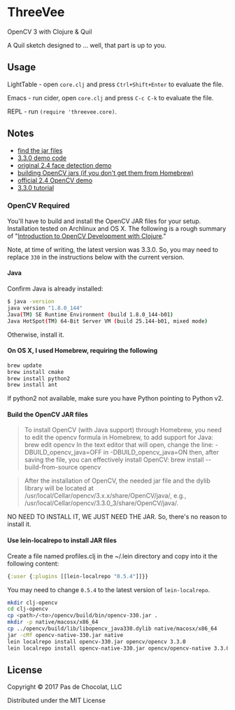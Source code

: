 # ThreeVee
OpenCV 3 with Clojure &amp; Quil

A Quil sketch designed to ... well, that part is up to you.

## Usage

LightTable - open `core.clj` and press `Ctrl+Shift+Enter` to evaluate the file.

Emacs - run cider, open `core.clj` and press `C-c C-k` to evaluate the file.

REPL - run `(require 'threevee.core)`.

## Notes

* [find the jar files](http://opencv-java-tutorials.readthedocs.io/en/latest/01-installing-opencv-for-java.html)
* [3.3.0 demo code](http://www.rmnd.net/install-and-use-opencv-3-0-on-mac-os-x-with-eclipse-java/)
* [original 2.4 face detection demo](https://blog.openshift.com/day-12-opencv-face-detection-for-java-developers/)
* [building OpenCV jars (if you don't get them from Homebrew)](https://docs.opencv.org/3.0-beta/doc/tutorials/introduction/desktop_java/java_dev_intro.html)
* [official 2.4 OpenCV demo](https://docs.opencv.org/2.4/doc/tutorials/introduction/clojure_dev_intro/clojure_dev_intro.html)
* [3.3.0 tutorial](https://docs.opencv.org/trunk/d7/d1e/tutorial_clojure_dev_intro.html)

### OpenCV Required

You'll have to build and install the OpenCV JAR files for your setup. Installation tested on Archlinux and OS X. The following is a rough summary of "[Introduction to OpenCV Development with Clojure](http://docs.opencv.org/doc/tutorials/introduction/clojure_dev_intro/clojure_dev_intro.html#clojure-dev-intro)."

Note, at time of writing, the latest version was 3.3.0. So, you may need to replace `330` in the instructions below with the current version.

#### Java
Confirm Java is already installed:
```` bash
$ java -version
java version "1.8.0_144"
Java(TM) SE Runtime Environment (build 1.8.0_144-b01)
Java HotSpot(TM) 64-Bit Server VM (build 25.144-b01, mixed mode)
````

Otherwise, install it.

#### On OS X, I used Homebrew, requiring the following

```` bash
brew update
brew install cmake
brew install python2
brew install ant
````

If python2 not available, make sure you have Python pointing to Python v2.

#### Build the OpenCV JAR files

> To install OpenCV (with Java support) through Homebrew, you need to edit the opencv formula in Homebrew, to add support for Java: brew edit opencv In the text editor that will open, change the line: -DBUILD_opencv_java=OFF in -DBUILD_opencv_java=ON then, after saving the file, you can effectively install OpenCV: brew install --build-from-source opencv

> After the installation of OpenCV, the needed jar file and the dylib library will be located at /usr/local/Cellar/opencv/3.x.x/share/OpenCV/java/, e.g., /usr/local/Cellar/opencv/3.3.0_3/share/OpenCV/java/.

NO NEED TO INSTALL IT, WE JUST NEED THE JAR. So, there's no reason to install it.

#### Use lein-localrepo to install JAR files

Create a file named profiles.clj in the ~/.lein directory and copy into it the following content:
```` clojure
{:user {:plugins [[lein-localrepo "0.5.4"]]}}
````

You may need to change `0.5.4` to the latest version of `lein-localrepo`.

```` bash
mkdir clj-opencv
cd clj-opencv
cp <path>/<to>/opencv/build/bin/opencv-330.jar .
mkdir -p native/macosx/x86_64
cp ../opencv/build/lib/libopencv_java330.dylib native/macosx/x86_64
jar -cMf opencv-native-330.jar native
lein localrepo install opencv-330.jar opencv/opencv 3.3.0
lein localrepo install opencv-native-330.jar opencv/opencv-native 3.3.0
````

## License

Copyright © 2017 Pas de Chocolat, LLC

Distributed under the MIT License
